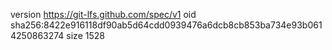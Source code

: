 version https://git-lfs.github.com/spec/v1
oid sha256:8422e916118df90ab5d64cdd0939476a6dcb8cb853ba734e93b0614250863274
size 1528
